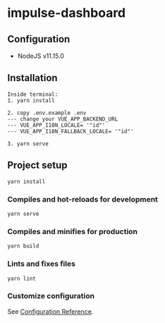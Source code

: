 # impulse-dashboard

## Configuration
- NodeJS v11.15.0

## Installation
```
Inside terminal:
1. yarn install

2. copy .env.example .env
--- change your VUE_APP_BACKEND_URL
--- VUE_APP_I18N_LOCALE= '"id"'
--- VUE_APP_I18N_FALLBACK_LOCALE= '"id"'

3. yarn serve
```

## Project setup
```
yarn install
```

### Compiles and hot-reloads for development
```
yarn serve
```

### Compiles and minifies for production
```
yarn build
```

### Lints and fixes files
```
yarn lint
```

### Customize configuration
See [Configuration Reference](https://cli.vuejs.org/config/).
